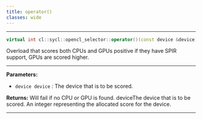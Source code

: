 ```yaml
---
title: operator()
classes: wide
---
```



---

```cpp
virtual int cl::sycl::opencl_selector::operator()(const device &device) const
```


Overload that scores both CPUs and GPUs positive if they have SPIR support, GPUs are scored higher. 


---
**Parameters:**

 - `device device`
: The device that is to be scored. 

**Returns:** Will fail if no CPU or GPU is found. deviceThe device that is to be scored. An integer representing the allocated score for the device. 

---
